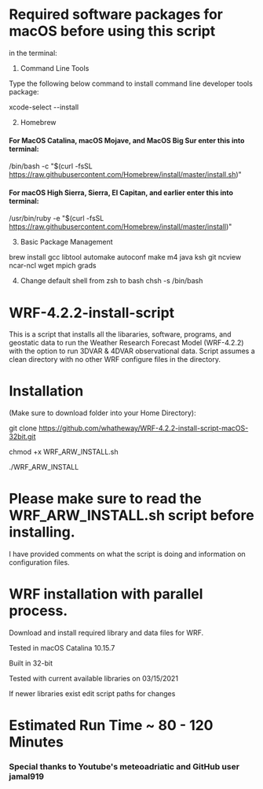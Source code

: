 # Required software packages for macOS before using this script
in the terminal:

1. Command Line Tools

Type the following below command to install command line developer tools package:

xcode-select --install
 
 
 
2. Homebrew

#### For MacOS Catalina, macOS Mojave, and MacOS Big Sur enter this into terminal:

/bin/bash -c "$(curl -fsSL https://raw.githubusercontent.com/Homebrew/install/master/install.sh)"

#### For macOS High Sierra, Sierra, El Capitan, and earlier enter this into terminal:

/usr/bin/ruby -e "$(curl -fsSL https://raw.githubusercontent.com/Homebrew/install/master/install)"
 
 
3. Basic Package Management
                                                                                               
brew install gcc libtool automake autoconf make m4 java ksh git ncview ncar-ncl wget mpich grads  

4. Change default shell from zsh to bash
chsh -s /bin/bash
 
 

# WRF-4.2.2-install-script
This is a script that installs all the libararies, software, programs, and geostatic data to run the Weather Research Forecast Model (WRF-4.2.2) with the option to run 3DVAR & 4DVAR observational data. Script assumes a clean directory with no other WRF configure files in the directory.

# Installation 
(Make sure to download folder into your Home Directory):

git clone https://github.com/whatheway/WRF-4.2.2-install-script-macOS-32bit.git

chmod +x WRF_ARW_INSTALL.sh

./WRF_ARW_INSTALL

# Please make sure to read the WRF_ARW_INSTALL.sh script before installing.  
I have provided comments on what the script is doing and information on configuration files.


# WRF installation with parallel process.

Download and install required library and data files for WRF.

Tested in macOS Catalina 10.15.7

Built in 32-bit

Tested with current available libraries on 03/15/2021

If newer libraries exist edit script paths for changes

# Estimated Run Time ~ 80 - 120 Minutes
### Special thanks to  Youtube's meteoadriatic and GitHub user jamal919
